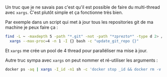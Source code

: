 Un truc que je ne savais pas c'est qu'il est possible de faire du multi-thread avec `xargs`. C'est plutôt simple
et ça fonctionne très bien.

Par exemple dans un script qui met à jour tous les repositories git de ma machine je peux faire ça :

```bash
find -L ~ -maxdepth 5 -path "*.git" -not -path "*zprezto*" -type d 2> /dev/null | \
  xargs --max-proc=4 -n 1 -I {} bash -c "update_git_repo {}"
```
Et `xargs` me crée un pool de 4 thread pour paralléliser ma mise à jour.

Autre truc sympa avec `xargs` on peut nommer et ré-utiliser les arguments :

```bash
docker ps -aq | xargs -I_id -n1 sh -c 'docker stop _id && docker rm -v _id'
```